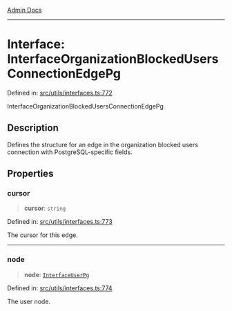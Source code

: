 [Admin Docs](/)

***

# Interface: InterfaceOrganizationBlockedUsersConnectionEdgePg

Defined in: [src/utils/interfaces.ts:772](https://github.com/PalisadoesFoundation/talawa-admin/blob/main/src/utils/interfaces.ts#L772)

InterfaceOrganizationBlockedUsersConnectionEdgePg

## Description

Defines the structure for an edge in the organization blocked users connection with PostgreSQL-specific fields.

## Properties

### cursor

> **cursor**: `string`

Defined in: [src/utils/interfaces.ts:773](https://github.com/PalisadoesFoundation/talawa-admin/blob/main/src/utils/interfaces.ts#L773)

The cursor for this edge.

***

### node

> **node**: [`InterfaceUserPg`](InterfaceUserPg.md)

Defined in: [src/utils/interfaces.ts:774](https://github.com/PalisadoesFoundation/talawa-admin/blob/main/src/utils/interfaces.ts#L774)

The user node.
